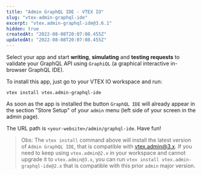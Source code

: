 ```yaml
---
title: "Admin GraphQL IDE - VTEX IO"
slug: "vtex-admin-graphql-ide"
excerpt: "vtex.admin-graphql-ide@3.6.1"
hidden: true
createdAt: "2022-08-08T20:07:08.455Z"
updatedAt: "2022-08-08T20:07:08.455Z"
---
```

Select your app and start **writing**, **simulating** and **testing requests** to validate your GraphQL API using `GraphiQL` (a graphical interactive in-browser GraphQL IDE).

  To install this app, just go to your VTEX IO workspace and run:
  
  ```
  vtex install vtex.admin-graphql-ide
  ```

  As soon as the app is installed the button `GraphQL IDE` will already appear in the section "Store Setup" of your `admin` menu (left side of your screen in the admin page). 
  
  The URL path is `<your-website>/admin/graphql-ide`. Have fun!

  > Obs: The `vtex install` command above will install the latest version of `Admin GraphQL IDE`, that is compatible with vtex.admin@3.x. If you need to keep using `vtex.admin@2.x` in your workspace and cannot upgrade it to `vtex.admin@3.x`, you can run `vtex install vtex.admin-graphql-ide@2.x` that is compatible with this prior `admin` major version.
